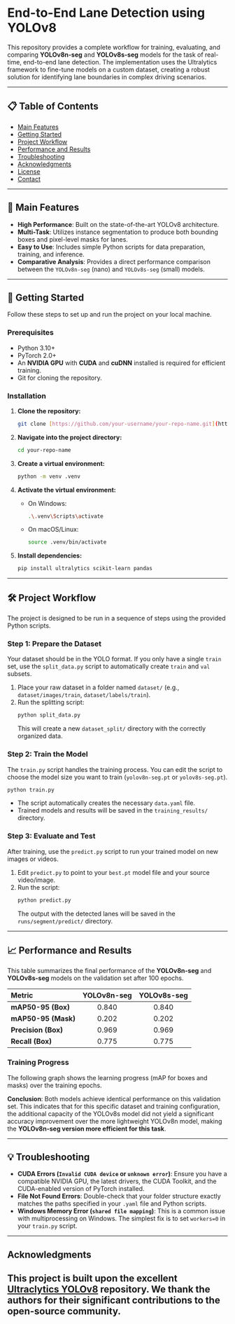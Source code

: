 # End-to-End Lane Detection using YOLOv8

This repository provides a complete workflow for training, evaluating, and comparing **YOLOv8n-seg** and **YOLOv8s-seg** models for the task of real-time, end-to-end lane detection. The implementation uses the Ultralytics framework to fine-tune models on a custom dataset, creating a robust solution for identifying lane boundaries in complex driving scenarios.



---

## 📋 Table of Contents

- [Main Features](#main-features)
- [Getting Started](#getting-started)
- [Project Workflow](#project-workflow)
- [Performance and Results](#performance-and-results)
- [Troubleshooting](#troubleshooting)
- [Acknowledgments](#acknowledgments)
- [License](#license)
- [Contact](#contact)

---

## 🌟 Main Features

-   **High Performance**: Built on the state-of-the-art YOLOv8 architecture.
-   **Multi-Task**: Utilizes instance segmentation to produce both bounding boxes and pixel-level masks for lanes.
-   **Easy to Use**: Includes simple Python scripts for data preparation, training, and inference.
-   **Comparative Analysis**: Provides a direct performance comparison between the `YOLOv8n-seg` (nano) and `YOLOv8s-seg` (small) models.

---

## 🚀 Getting Started

Follow these steps to set up and run the project on your local machine.

### Prerequisites

* Python 3.10+
* PyTorch 2.0+
* An **NVIDIA GPU** with **CUDA** and **cuDNN** installed is required for efficient training.
* Git for cloning the repository.

### Installation

1.  **Clone the repository:**
    ```bash
    git clone [https://github.com/your-username/your-repo-name.git](https://github.com/your-username/your-repo-name.git)
    ```

2.  **Navigate into the project directory:**
    ```bash
    cd your-repo-name
    ```

3.  **Create a virtual environment:**
    ```bash
    python -m venv .venv
    ```

4.  **Activate the virtual environment:**
    * On Windows:
        ```bash
        .\.venv\Scripts\activate
        ```
    * On macOS/Linux:
        ```bash
        source .venv/bin/activate
        ```

5.  **Install dependencies:**
    ```bash
    pip install ultralytics scikit-learn pandas
    ```

---

## 🛠️ Project Workflow

The project is designed to be run in a sequence of steps using the provided Python scripts.

### Step 1: Prepare the Dataset

Your dataset should be in the YOLO format. If you only have a single `train` set, use the `split_data.py` script to automatically create `train` and `val` subsets.

1.  Place your raw dataset in a folder named `dataset/` (e.g., `dataset/images/train`, `dataset/labels/train`).
2.  Run the splitting script:
    ```bash
    python split_data.py
    ```
    This will create a new `dataset_split/` directory with the correctly organized data.

### Step 2: Train the Model

The `train.py` script handles the training process. You can edit the script to choose the model size you want to train (`yolov8n-seg.pt` or `yolov8s-seg.pt`).

```bash
python train.py
```
* The script automatically creates the necessary `data.yaml` file.
* Trained models and results will be saved in the `training_results/` directory.

### Step 3: Evaluate and Test

After training, use the `predict.py` script to run your trained model on new images or videos.

1.  Edit `predict.py` to point to your `best.pt` model file and your source video/image.
2.  Run the script:
    ```bash
    python predict.py
    ```
    The output with the detected lanes will be saved in the `runs/segment/predict/` directory.

---

## 📈 Performance and Results

This table summarizes the final performance of the **YOLOv8n-seg** and **YOLOv8s-seg** models on the validation set after 100 epochs.

| Metric            | YOLOv8n-seg | YOLOv8s-seg |
| :---------------- | :---------: | :---------: |
| **mAP50-95 (Box)** |    0.840    |    0.840    |
| **mAP50-95 (Mask)** |    0.202    |    0.202    |
| **Precision (Box)** |    0.969    |    0.969    |
| **Recall (Box)** |    0.775    |    0.775    |

### Training Progress

The following graph shows the learning progress (mAP for boxes and masks) over the training epochs.



**Conclusion**: Both models achieve identical performance on this validation set. This indicates that for this specific dataset and training configuration, the additional capacity of the YOLOv8s model did not yield a significant accuracy improvement over the more lightweight YOLOv8n model, making the **YOLOv8n-seg version more efficient for this task**.

---

## 💡 Troubleshooting

-   **CUDA Errors (`Invalid CUDA device` or `unknown error`)**: Ensure you have a compatible NVIDIA GPU, the latest drivers, the CUDA Toolkit, and the CUDA-enabled version of PyTorch installed.
-   **File Not Found Errors**: Double-check that your folder structure exactly matches the paths specified in your `.yaml` file and Python scripts.
-   **Windows Memory Error (`shared file mapping`)**: This is a common issue with multiprocessing on Windows. The simplest fix is to set `workers=0` in your `train.py` script.

---

##  Acknowledgments

This project is built upon the excellent [Ultraclytics YOLOv8](https://github.com/ultralytics/ultralytics) repository. We thank the authors for their significant contributions to the open-source community.
---

